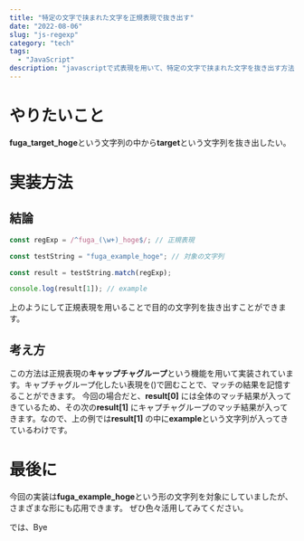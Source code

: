 ```yaml
---
title: "特定の文字で挟まれた文字を正規表現で抜き出す"
date: "2022-08-06"
slug: "js-regexp"
category: "tech"
tags:
  - "JavaScript"
description: "javascriptで式表現を用いて、特定の文字で挟まれた文字を抜き出す方法を紹介します。"
---
```


# やりたいこと

**fuga_target_hoge**という文字列の中から**target**という文字列を抜き出したい。

# 実装方法

## 結論

```javascript
const regExp = /^fuga_(\w+)_hoge$/; // 正規表現

const testString = "fuga_example_hoge"; // 対象の文字列

const result = testString.match(regExp);

console.log(result[1]); // example
```

上のようにして正規表現を用いることで目的の文字列を抜き出すことができます。

## 考え方

この方法は正規表現の**キャップチャグループ**という機能を用いて実装されています。キャプチャグループ化したい表現を()で囲むことで、マッチの結果を記憶することができます。
今回の場合だと、**result[0]** には全体のマッチ結果が入ってきているため、その次の**result[1]** にキャプチャグループのマッチ結果が入ってきます。なので、上の例では**result[1]** の中に**example**という文字列が入ってきているわけです。

# 最後に

今回の実装は**fuga_example_hoge**という形の文字列を対象にしていましたが、さまざまな形にも応用できます。
ぜひ色々活用してみてください。

では、Bye

